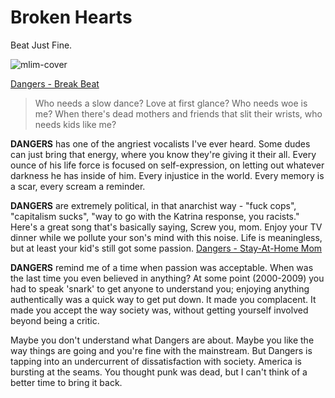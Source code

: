 # Broken Hearts

Beat Just Fine.

![mlim-cover](/content/images/dangers-anger.jpg)

[Dangers - Break Beat](/static/mp3/07-break-beat.mp3)


> Who needs a slow dance? Love at first glance? Who needs woe is me? 
> When there's dead mothers and friends that slit their wrists, who needs kids like me?

**DANGERS** has one of the angriest vocalists I've ever heard. Some dudes can just bring that energy, where you know they're giving it their all. Every ounce of his life force is focused on self-expression, on letting out whatever darkness he has inside of him. Every injustice in the world. Every memory is a scar, every scream a reminder.

**DANGERS** are extremely political, in that anarchist way - "fuck cops", "capitalism sucks", "way to go with the Katrina response, you racists." Here's a great song that's basically saying, Screw you, mom. Enjoy your TV dinner while we pollute your son's mind with this noise. Life is meaningless, but at least your kid's still got some passion.
[Dangers - Stay-At-Home Mom](/static/mp3/01-stay-at-home-mom.mp3)

**DANGERS** remind me of a time when passion was acceptable. When was the last time you even believed in anything? At some point (2000-2009) you had to speak 'snark' to get anyone to understand you; enjoying anything authentically was a quick way to get put down. It made you complacent. It made you accept the way society was, without getting yourself involved beyond being a critic.

Maybe you don't understand what Dangers are about. Maybe you like the way things are going and you're fine with the mainstream. But Dangers is tapping into an undercurrent of dissatisfaction with society. America is bursting at the seams. You thought punk was dead, but I can't think of a better time to bring it back.
